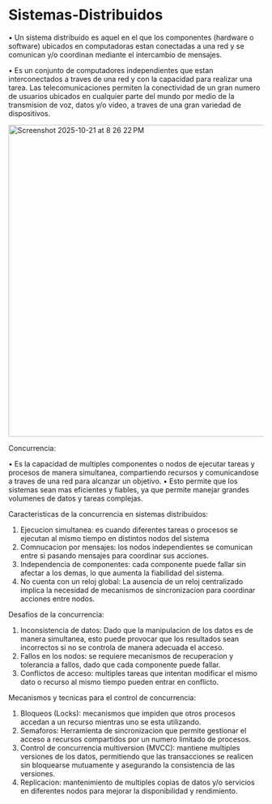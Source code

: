 # Sistemas-Distribuidos

•	Un sistema distribuido es aquel en el que los componentes (hardware o software) ubicados en computadoras estan conectadas a una red y se comunican y/o coordinan mediante el intercambio de mensajes. 

•	Es un conjunto de computadores independientes que estan interconectados a traves de una red y con la capacidad para realizar una tarea. Las telecomunicaciones permiten la conectividad de un gran numero de usuarios ubicados en cualquier parte del mundo por medio de la transmision de voz, datos y/o video, a traves de una gran variedad de dispositivos. 

<img width="714" height="615" alt="Screenshot 2025-10-21 at 8 26 22 PM" src="https://github.com/user-attachments/assets/bf3c4eaf-10bc-450f-a3d0-2ce68c959c19" />

Concurrencia:

•	Es la capacidad de multiples componentes o nodos de ejecutar tareas y procesos de manera simultanea, compartiendo recursos y comunicandose a traves de una red para alcanzar un objetivo.
•	Esto permite que los sistemas sean mas eficientes y fiables, ya que permite manejar grandes volumenes de datos y tareas complejas.

Caracteristicas de la concurrencia en sistemas distribuidos:

1)	Ejecucion simultanea:   es cuando diferentes tareas o procesos se ejecutan al mismo tiempo en distintos nodos del sistema 
2)	Comnucacion por mensajes: los nodos independientes se comunican entre si pasando mensajes para coordinar sus acciones. 
3)	Independencia de componentes: cada componente puede fallar sin afectar a los demas, lo que aumenta la fiabilidad del sistema. 
4)	No cuenta con un reloj global: La ausencia de un reloj centralizado implica la necesidad de mecanismos de sincronizacion para coordinar acciones entre nodos. 

Desafios de la concurrencia:

1)	Inconsistencia de datos: Dado que la manipulacion de los datos es de manera simultanea, esto puede provocar que los resultados sean incorrectos si no se controla de manera adecuada el acceso. 
2)	Fallos en los nodos: se requiere mecanismos de recuperacion y tolerancia a fallos, dado que cada componente puede fallar. 
3)	Conflictos de acceso: multiples tareas que intentan modificar el mismo dato o recurso al mismo tiempo pueden entrar en conflicto. 


Mecanismos y tecnicas para el control de concurrencia: 

1)	Bloqueos (Locks): mecanismos que impiden que otros procesos accedan a un recurso mientras uno se esta utilizando. 
2)	Semaforos: Herramienta de sincronizacion que permite gestionar el acceso a recursos compartidos por un numero limitado de procesos. 
3)	Control de concurrencia multiversion (MVCC): mantiene multiples versiones de los datos, permitiendo que las transacciones se realicen sin bloquearse mutuamente y asegurando la consistencia de las versiones. 
4)	Replicacion: mantenimiento de multiples copias de datos y/o servicios en diferentes nodos para mejorar la disponibilidad y rendimiento. 


